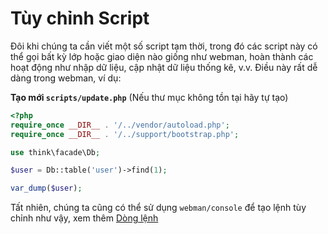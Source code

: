 # Tùy chỉnh Script

Đôi khi chúng ta cần viết một số script tạm thời, trong đó các script này có thể gọi bất kỳ lớp hoặc giao diện nào giống như webman, hoàn thành các hoạt động như nhập dữ liệu, cập nhật dữ liệu thống kê, v.v. Điều này rất dễ dàng trong webman, ví dụ:

**Tạo mới `scripts/update.php`** (Nếu thư mục không tồn tại hãy tự tạo)
```php
<?php
require_once __DIR__ . '/../vendor/autoload.php';
require_once __DIR__ . '/../support/bootstrap.php';

use think\facade\Db;

$user = Db::table('user')->find(1);

var_dump($user);
```

Tất nhiên, chúng ta cũng có thể sử dụng `webman/console` để tạo lệnh tùy chỉnh như vậy, xem thêm [Dòng lệnh](../plugin/console.md)
